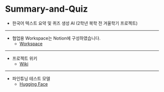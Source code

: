 # Summary-and-Quiz
- 한국어 텍스트 요약 및 퀴즈 생성 AI (2학년 복학 전 겨울학기 프로젝트)

---

- 협업용 Workspace는 Notion에 구성하였습니다.
  - [Workspace](https://sj92.notion.site/summary-and-quiz)

---

- 프로젝트 위키
  - [Wiki](https://github.com/topand92/Summary-and-Quiz/wiki)

---

- 파인튜닝 테스트 모델
  - [Hugging Face](https://huggingface.co/sgjeong/Private_Fine-tuning_Test)
